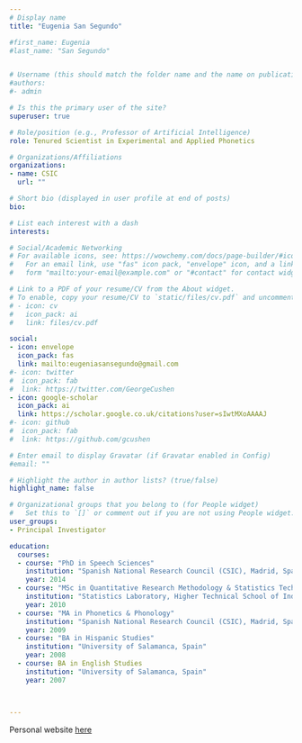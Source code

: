 ```yaml
---
# Display name
title: "Eugenia San Segundo"

#first_name: Eugenia
#last_name: "San Segundo"


# Username (this should match the folder name and the name on publications)
#authors:
#- admin

# Is this the primary user of the site?
superuser: true

# Role/position (e.g., Professor of Artificial Intelligence)
role: Tenured Scientist in Experimental and Applied Phonetics

# Organizations/Affiliations
organizations:
- name: CSIC
  url: ""

# Short bio (displayed in user profile at end of posts)
bio: 

# List each interest with a dash
interests:

# Social/Academic Networking
# For available icons, see: https://wowchemy.com/docs/page-builder/#icons
#   For an email link, use "fas" icon pack, "envelope" icon, and a link in the
#   form "mailto:your-email@example.com" or "#contact" for contact widget.

# Link to a PDF of your resume/CV from the About widget.
# To enable, copy your resume/CV to `static/files/cv.pdf` and uncomment the lines below.
# - icon: cv
#   icon_pack: ai
#   link: files/cv.pdf

social:
- icon: envelope
  icon_pack: fas
  link: mailto:eugeniasansegundo@gmail.com
#- icon: twitter
#  icon_pack: fab
#  link: https://twitter.com/GeorgeCushen
- icon: google-scholar
  icon_pack: ai
  link: https://scholar.google.co.uk/citations?user=sIwtMXoAAAAJ
#- icon: github
#  icon_pack: fab
#  link: https://github.com/gcushen

# Enter email to display Gravatar (if Gravatar enabled in Config)
#email: ""

# Highlight the author in author lists? (true/false)
highlight_name: false

# Organizational groups that you belong to (for People widget)
#   Set this to `[]` or comment out if you are not using People widget.
user_groups:
- Principal Investigator

education:
  courses:
  - course: "PhD in Speech Sciences"
    institution: "Spanish National Research Council (CSIC), Madrid, Spain"
    year: 2014
  - course: "MSc in Quantitative Research Methodology & Statistics Techniques"
    institution: "Statistics Laboratory, Higher Technical School of Industrial Engineering, Polytechnical University of Madrid, Spain"
    year: 2010
  - course: "MA in Phonetics & Phonology"
    institution: "Spanish National Research Council (CSIC), Madrid, Spain"
    year: 2009
  - course: "BA in Hispanic Studies"
    institution: "University of Salamanca, Spain"
    year: 2008
  - course: BA in English Studies
    institution: "University of Salamanca, Spain"
    year: 2007



---
```


Personal website <a href="https://eugeniasansegundo.github.io/">here</a>

